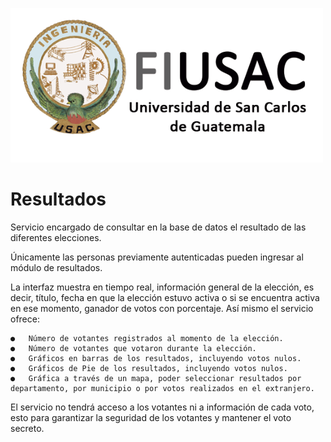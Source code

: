 ![Logo](Logo.png)
# Resultados

Servicio encargado de consultar en la base de datos el resultado de las diferentes elecciones.

Únicamente las personas previamente autenticadas pueden ingresar al módulo de resultados.

La interfaz muestra en tiempo real, información general de la elección, es decir, título, fecha en que la elección estuvo activa o si se encuentra activa en ese momento, ganador de votos con porcentaje. Así mismo el servicio ofrece:

	●	Número de votantes registrados al momento de la elección.
	●	Número de votantes que votaron durante la elección.
	●	Gráficos en barras de los resultados, incluyendo votos nulos.
	●	Gráficos de Pie de los resultados, incluyendo votos nulos.
	●	Gráfica a través de un mapa, poder seleccionar resultados por departamento, por municipio o por votos realizados en el extranjero.

El servicio no tendrá acceso a los votantes ni a información de cada voto, esto para garantizar la seguridad de los votantes y mantener el voto secreto.